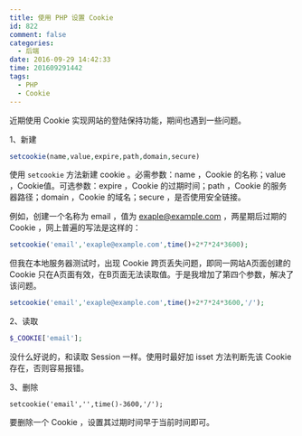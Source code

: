 ```yaml
---
title: 使用 PHP 设置 Cookie
id: 822
comment: false
categories:
  - 后端
date: 2016-09-29 14:42:33
time: 201609291442
tags:
  - PHP
  - Cookie
---
```


近期使用 Cookie 实现网站的登陆保持功能，期间也遇到一些问题。

1、新建

``` php
setcookie(name,value,expire,path,domain,secure)
```
<!--more-->
使用 `setcookie` 方法新建 cookie 。必需参数：name ，Cookie 的名称；value ，Cookie值。可选参数：expire ，Cookie 的过期时间；path ，Cookie 的服务器路径；domain ，Cookie 的域名；secure ，是否使用安全链接。

例如，创建一个名称为 email ，值为 exaple@example.com ，两星期后过期的 Cookie ，网上普遍的写法是这样的：

``` php
setcookie('email','exaple@example.com',time()+2*7*24*3600);
```
但我在本地服务器测试时，出现 Cookie 跨页丢失问题，即同一网站A页面创建的 Cookie 只在A页面有效，在B页面无法读取值。于是我增加了第四个参数，解决了该问题。

``` php
setcookie('email','exaple@example.com',time()+2*7*24*3600,'/');
```

2、读取

``` php
$_COOKIE['email'];
```
没什么好说的，和读取 Session 一样。使用时最好加 isset 方法判断先该 Cookie 存在，否则容易报错。

3、删除

```
setcookie('email','',time()-3600,'/');
```

要删除一个 Cookie ，设置其过期时间早于当前时间即可。
